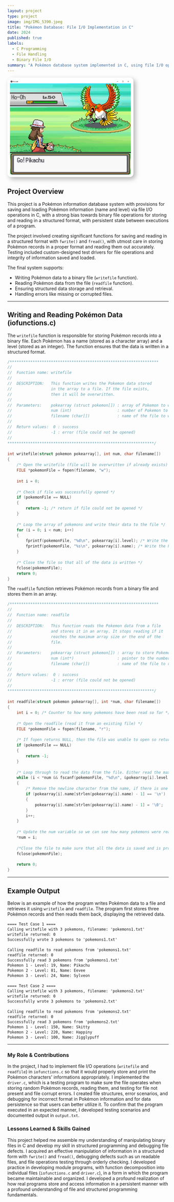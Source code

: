 ```yaml
---
layout: project
type: project
image: img/IMG_5390.jpeg
title: "Pokémon Database: File I/O Implementation in C"
date: 2024
published: true
labels:
  - C Programming
  - File Handling
  - Binary File I/O
summary: "A Pokémon database system implemented in C, using file I/O operations for structured data storage. ICS 212"
---
```


<img class="img-fluid" src="../img/pikachu.webp" style="max-width: 75%; 
                border-radius: 12px; 
                padding: 8px; 
                background-color: white; 
                box-shadow: 6px 6px 15px rgba(0, 0, 0, 0.3);">
                
## Project Overview  
This project is a Pokémon information database system with provisions for saving and loading Pokémon information (name and level) via file I/O operations in C, with a strong bias towards binary file operations for storing and reading in a structured format, with persistent state between executions of a program.

The project involved creating significant functions for saving and reading in a structured format with `fwrite()` and `fread()`, with utmost care in storing Pokémon records in a proper format and reading them out accurately. Testing included custom-designed test drivers for file operations and integrity of information saved and loaded.

The final system supports:  
- Writing Pokémon data to a binary file (`writefile` function).  
- Reading Pokémon data from the file (`readfile` function).  
- Ensuring structured data storage and retrieval.  
- Handling errors like missing or corrupted files.  

---

##  **Writing and Reading Pokémon Data (iofunctions.c)**

The `writefile` function is responsible for storing Pokémon records into a binary file. Each Pokémon has a name (stored as a character array) and a level (stored as an integer). The function ensures that the data is written in a structured format.

```c
/*****************************************************************
//
//  Function name: writefile
//
//  DESCRIPTION:   This function writes the Pokemon data stored 
//                 in the array to a file. If the file exists, 
//                 then it will be overwritten.
//
//  Parameters:    pokearray (struct pokemon[]) : array of Pokemon to write
//                 num (int)                    : number of Pokemon to write
//                 filename (char[])            : name of the file to write to
//
//  Return values:  0 : success
//                 -1 : error (file could not be opened)
//
****************************************************************/

int writefile(struct pokemon pokearray[], int num, char filename[])
{  
    /* Open the writefile (file will be overwritten if already exists) */
    FILE *pokemonFile = fopen(filename, "w");
    
    int i = 0;

    /* Check if file was successfully opened */
    if (pokemonFile == NULL) 
    {
        return -1; /* return if file could not be opened */
    }
    
    /* Loop the array of pokemons and write their data to the file */
    for (i = 0; i < num; i++) 
    {
        fprintf(pokemonFile, "%d\n", pokearray[i].level); /* Write the Pokemon's level */
        fprintf(pokemonFile, "%s\n", pokearray[i].name); /* Write the Pokemon's name */
    }
    
    /* Close the file so that all of the data is written */
    fclose(pokemonFile);
    return 0;
}

```
The `readfile` function retrieves Pokémon records from a binary file and stores them in an array.

```c
/*****************************************************************
//
//  Function name: readfile
//
//  DESCRIPTION:   This function reads the Pokemon data from a file
//                 and stores it in an array. It stops reading if it 
//                 reaches the maximum array size or the end of the 
//                 file. 
//
//  Parameters:    pokearray (struct pokemon[]) : array to store Pokemon data
//                 num (int*)                   : pointer to the number of Pokemon
//                 filename (char[])            : name of the file to read from
//
//  Return values:  0 : success
//                 -1 : error (file could not be opened)
//
****************************************************************/

int readfile(struct pokemon pokearray[], int *num, char filename[])
{
    int i = 0; /* Counter to how many pokemons have been read so far */

    /* Open the readfile (read it from an existing file) */
    FILE *pokemonFile = fopen(filename, "r");

    /* If fopen returns NULL, then the file was unable to open so return -1 */
    if (pokemonFile == NULL) 
    {
        return -1;
    }

    /* Loop through to read the data from the file. Either read the max number of pokemons or until it reaches the end of the file */
    while (i < *num && fscanf(pokemonFile, "%d\n", &pokearray[i].level) != EOF && fgets(pokearray[i].name, sizeof(pokearray[i].name), pokemonFile) != NULL) 
    {
        /* Remove the newline character from the name, if there is one */
        if (pokearray[i].name[strlen(pokearray[i].name) - 1] == '\n')
        {
            pokearray[i].name[strlen(pokearray[i].name) - 1] = '\0';
        }
        i++;
    }
    
    /* Update the num variable so we can see how many pokemons were read */
    *num = i;
    
    /*Close the file to make sure that all the data is saved and is properly closed */
    fclose(pokemonFile);

    return 0;
}
```
---
##  **Example Output**

Below is an example of how the program writes Pokémon data to a file and retrieves it using `writefile` and `readfile`. The program first stores three Pokémon records and then reads them back, displaying the retrieved data.

```
==== Test Case 1 ====
Calling writefile with 3 pokemons, filename: 'pokemons1.txt'
writefile returned: 0
Successfully wrote 3 pokemons to 'pokemons1.txt'

Calling readfile to read pokemons from 'pokemons1.txt'
readfile returned: 0
Successfully read 3 pokemons from 'pokemons1.txt'
Pokemon 1 - Level: 19, Name: Pikachu
Pokemon 2 - Level: 81, Name: Eevee
Pokemon 3 - Level: 24, Name: Sylveon

==== Test Case 2 ====
Calling writefile with 3 pokemons, filename: 'pokemons2.txt'
writefile returned: 0
Successfully wrote 3 pokemons to 'pokemons2.txt'

Calling readfile to read pokemons from 'pokemons2.txt'
readfile returned: 0
Successfully read 3 pokemons from 'pokemons2.txt'
Pokemon 1 - Level: 150, Name: Skitty
Pokemon 2 - Level: 220, Name: Happiny
Pokemon 3 - Level: 100, Name: Jigglypuff
```
---
###  **My Role & Contributions**
In the project, I had to implement file I/O operations (`writefile` and `readfile`) in `iofunctions.c` so that it would properly store and print the Pokémon characters' informations appropriately. I implemented  the `driver.c`, which is a testing program to make sure the file operates when storing random Pokémon records, reading them, and testing for file not present and file corrupt errors. I created file structures, error scenarios, and debugging for incorrect format in Pokémon information and for data persistence so that users can better utilize it. To confirm that the program executed in an expected manner, I developed testing scenarios and documented output in `output.txt`.

###  **Lessons Learned & Skills Gained**
This project helped me assemble my understanding of manipulating binary files in C and develop my skill in structured programming and debugging file defects. I acquired an effective manipulation of information in a structured form with `fwrite()` and `fread()`, debugging defects such as un readable files, and file operations testing through orderly checking. I developed practice in developing module programs, with function decomposition into individual files (`iofunctions.c` and `driver.c`), in a form in which the program became maintainable and organized. I developed a profound realization of how real programs store and access information in a persistent manner with a profound understanding of file and structured programming fundamentals.
